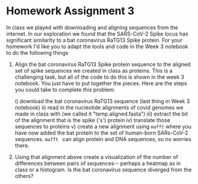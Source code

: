 # Homework Assignment 3

In class we played with downloading and aligning sequences from the internet. In our exploration we found that the SARS-CoV-2 Spike locus has significant similarity to a bat coronavirus RaTG13 Spike protein. For your homework I'd like you to adapt the tools and code in the Week 3 notebook to do the following things

1. Align the bat coronavirus RaTG13 Spike protein sequence to
  the aligned set of spike sequences we created in class as proteins.
  This is a challenging task, but all of the code to do this is shown
  in the week 3 notebook. You just have to put together the pieces. 
  Here are the steps you could take to complete this problem:

    i) download the bat coronavirus RaTG13 sequence (last thing in Week 3 notebook)
    ii) read in the nucleotide alignments of covid genomes we made in class 
    with (we called it "temp.aligned.fasta")
    iii) extract the bit of the alignment that is the spike ('s') protein
    iv) translate those sequences to proteins
    v) create a new alignment using `mafft` where you have now added the
    bat protein to the set of human-born SARs-CoV-2 sequences. `mafft ` can
    align protein and DNA sequences, so no worries there.
  
  
2. Using that alignment above create a visualization of the number of differences between pairs of sequences-- perhaps a heatmap as in class or a histogram. Is the bat coronavirus sequence diverged from the others?
